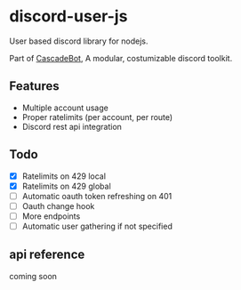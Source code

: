 # discord-user-js
User based discord library for nodejs.

Part of [CascadeBot](https://github.com/CascadeBot/CascadeBot), A modular, costumizable discord toolkit.

## Features
 - Multiple account usage
 - Proper ratelimits (per account, per route)
 - Discord rest api integration

## Todo
 - [X] Ratelimits on 429 local
 - [X] Ratelimits on 429 global
 - [ ] Automatic oauth token refreshing on 401
 - [ ] Oauth change hook
 - [ ] More endpoints
 - [ ] Automatic user gathering if not specified

## api reference
coming soon
